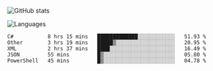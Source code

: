 ![GitHub stats](https://github-readme-stats.vercel.app/api?username=emipa606&theme=github_dark&show_icons=true)

![Languages](https://github-readme-stats.vercel.app/api/top-langs/?username=emipa606&theme=github_dark&layout=compact)

<!--START_SECTION:waka-->
```text
C#           8 hrs 15 mins   █████████████░░░░░░░░░░░░   51.93 % 
Other        3 hrs 19 mins   █████▒░░░░░░░░░░░░░░░░░░░   20.95 % 
XML          2 hrs 37 mins   ████░░░░░░░░░░░░░░░░░░░░░   16.49 % 
JSON         55 mins         █▒░░░░░░░░░░░░░░░░░░░░░░░   05.80 % 
PowerShell   45 mins         █▒░░░░░░░░░░░░░░░░░░░░░░░   04.78 % 
```
<!--END_SECTION:waka-->
